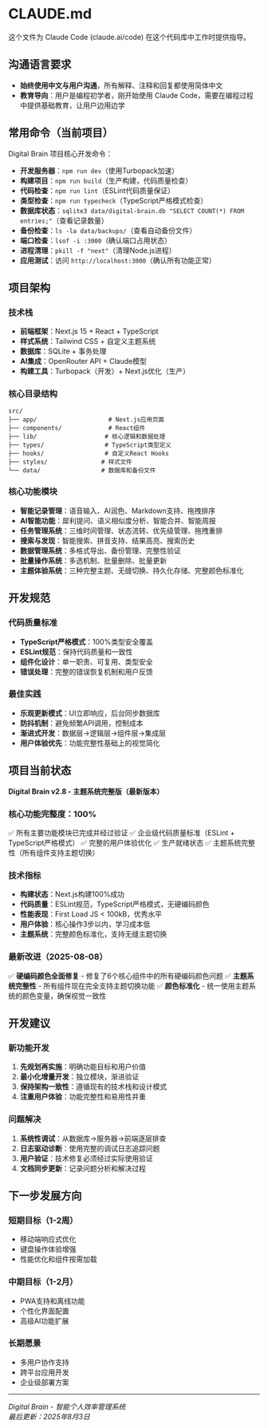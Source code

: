 # CLAUDE.md

这个文件为 Claude Code (claude.ai/code) 在这个代码库中工作时提供指导。

## 沟通语言要求
- **始终使用中文与用户沟通**，所有解释、注释和回复都使用简体中文
- **教育导向**：用户是编程初学者，刚开始使用 Claude Code，需要在编程过程中提供基础教育，让用户边用边学

## 常用命令（当前项目）

Digital Brain 项目核心开发命令：

- **开发服务器**：`npm run dev`（使用Turbopack加速）
- **构建项目**：`npm run build`（生产构建，代码质量检查）
- **代码检查**：`npm run lint`（ESLint代码质量保证）
- **类型检查**：`npm run typecheck`（TypeScript严格模式检查）
- **数据库状态**：`sqlite3 data/digital-brain.db "SELECT COUNT(*) FROM entries;"`（查看记录数量）
- **备份检查**：`ls -la data/backups/`（查看自动备份文件）
- **端口检查**：`lsof -i :3000`（确认端口占用状态）
- **进程清理**：`pkill -f "next"`（清理Node.js进程）
- **应用测试**：访问 `http://localhost:3000`（确认所有功能正常）

## 项目架构

### 技术栈
- **前端框架**：Next.js 15 + React + TypeScript
- **样式系统**：Tailwind CSS + 自定义主题系统
- **数据库**：SQLite + 事务处理
- **AI集成**：OpenRouter API + Claude模型
- **构建工具**：Turbopack（开发）+ Next.js优化（生产）

### 核心目录结构
```
src/
├── app/                    # Next.js应用页面
├── components/             # React组件
├── lib/                   # 核心逻辑和数据处理
├── types/                 # TypeScript类型定义
├── hooks/                 # 自定义React Hooks
├── styles/               # 样式文件
└── data/                 # 数据库和备份文件
```

### 核心功能模块
- **智能记录管理**：语音输入、AI润色、Markdown支持、拖拽排序
- **AI智能功能**：犀利提问、语义相似度分析、智能合并、智能周报
- **任务管理系统**：三维时间管理、状态流转、优先级管理、拖拽重排
- **搜索与发现**：智能搜索、拼音支持、结果高亮、搜索历史
- **数据管理系统**：多格式导出、备份管理、完整性验证
- **批量操作系统**：多选机制、批量删除、批量更新
- **主题体验系统**：三种完整主题、无缝切换、持久化存储、完整颜色标准化

## 开发规范

### 代码质量标准
- **TypeScript严格模式**：100%类型安全覆盖
- **ESLint规范**：保持代码质量和一致性
- **组件化设计**：单一职责、可复用、类型安全
- **错误处理**：完整的错误恢复机制和用户反馈

### 最佳实践
- **乐观更新模式**：UI立即响应，后台同步数据库
- **防抖机制**：避免频繁API调用，控制成本
- **渐进式开发**：数据层→逻辑层→组件层→集成层
- **用户体验优先**：功能完整性基础上的视觉简化

## 项目当前状态

**Digital Brain v2.8 - 主题系统完整版（最新版本）**

### 核心功能完整度：100%
✅ 所有主要功能模块已完成并经过验证
✅ 企业级代码质量标准（ESLint + TypeScript严格模式）
✅ 完整的用户体验优化
✅ 生产就绪状态
✅ 主题系统完整性（所有组件支持主题切换）

### 技术指标
- **构建状态**：Next.js构建100%成功
- **代码质量**：ESLint规范，TypeScript严格模式，无硬编码颜色
- **性能表现**：First Load JS < 100kB，优秀水平
- **用户体验**：核心操作3步以内，学习成本低
- **主题系统**：完整颜色标准化，支持无缝主题切换

### 最新改进（2025-08-08）
✅ **硬编码颜色全面修复** - 修复了6个核心组件中的所有硬编码颜色问题
✅ **主题系统完整性** - 所有组件现在完全支持主题切换功能
✅ **颜色标准化** - 统一使用主题系统的颜色变量，确保视觉一致性

## 开发建议

### 新功能开发
1. **先规划再实施**：明确功能目标和用户价值
2. **最小化增量开发**：独立模块，渐进验证
3. **保持架构一致性**：遵循现有的技术栈和设计模式
4. **注重用户体验**：功能完整性和易用性并重

### 问题解决
1. **系统性调试**：从数据库→服务器→前端逐层排查
2. **日志驱动诊断**：使用完整的调试日志追踪问题
3. **用户验证**：技术修复必须经过实际使用验证
4. **文档同步更新**：记录问题分析和解决过程

## 下一步发展方向

### 短期目标（1-2周）
- 移动端响应式优化
- 键盘操作体验增强
- 性能优化和组件按需加载

### 中期目标（1-2月）
- PWA支持和离线功能
- 个性化界面配置
- 高级AI功能扩展

### 长期愿景
- 多用户协作支持
- 跨平台应用开发
- 企业级部署方案

---
*Digital Brain - 智能个人效率管理系统*  
*最后更新：2025年8月3日*